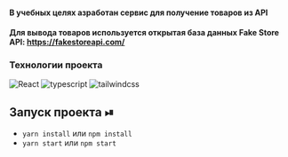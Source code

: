 
#### В учебных целях азработан сервис для получение товаров из API

#### Для вывода товаров используется открытая база данных Fake Store API: https://fakestoreapi.com/


<h3>Технологии проекта</h3>
<p>
  <img alt="React" src="https://shields.io/badge/-React-282c34?logo=react&style=for-the-badge" />
  <img alt="typescript" src="https://img.shields.io/badge/typescript-%23007ACC.svg?style=for-the-badge&logo=typescript&logoColor=white" />
  <img alt="tailwindcss" src="https://img.shields.io/badge/tailwindcss-%2338B2AC.svg?style=for-the-badge&logo=tailwind-css&logoColor=white" />
</p>

## Запуск проекта ⏯

+ ```yarn install``` или ```npm install```
+ ```yarn start``` или ```npm start```

